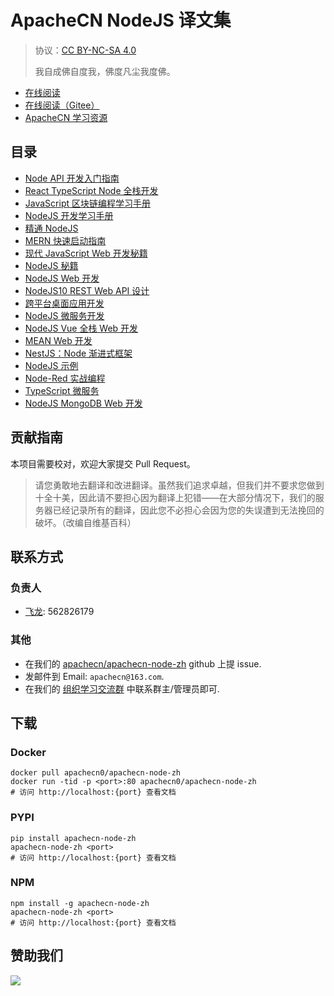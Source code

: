 # ApacheCN NodeJS 译文集

> 协议：[CC BY-NC-SA 4.0](http://creativecommons.org/licenses/by-nc-sa/4.0/)
> 
> 我自成佛自度我，佛度凡尘我度佛。

* [在线阅读](https://node.apachecn.org)
* [在线阅读（Gitee）](https://apachecn.gitee.io/doc-template/)
* [ApacheCN 学习资源](http://docs.apachecn.org/)

## 目录

+   [Node API 开发入门指南](docs/begin-api-dev-node/SYMMARY.md)
+   [React TypeScript Node 全栈开发](docs/full-stk-react-ts-node/SYMMARY.md)
+   [JavaScript 区块链编程学习手册](docs/learn-bc-prog-js/SYMMARY.md)
+   [NodeJS 开发学习手册](docs/learn-node-dev/SYMMARY.md)
+   [精通 NodeJS](docs/master-node/SYMMARY.md)
+   [MERN 快速启动指南 ](docs/mern-quick-start-guide/SYMMARY.md)
+   [现代 JavaScript Web 开发秘籍](docs/modern-js-web-dev-cb/SYMMARY.md)
+   [NodeJS 秘籍](docs/node-cb/SYMMARY.md)
+   [NodeJS Web 开发](docs/node-web-dev/SYMMARY.md)
+   [NodeJS10 REST Web API 设计](docs/rest-web-api-design-node10/SYMMARY.md)
+   [跨平台桌面应用开发](docs/cross-plat-desk-app-dev/SYMMARY.md)
+   [NodeJS 微服务开发](docs/dev-microsvc-node/SYMMARY.md)
+   [NodeJS Vue 全栈 Web 开发](docs/full-stk-web-dev-vue-node/SYMMARY.md)
+   [MEAN Web 开发](docs/mean-web-dev/SYMMARY.md)
+   [NestJS：Node 渐进式框架](docs/nest-prog-node-frame/SYMMARY.md)
+   [NodeJS 示例](docs/node-exam/SYMMARY.md)
+   [Node-Red 实战编程](docs/prac-node-red-prog/SYMMARY.md)
+   [TypeScript 微服务](docs/ts-microsvc/SYMMARY.md)
+   [NodeJS MongoDB Web 开发](docs/web-dev-mongo-node/SYMMARY.md)

## 贡献指南

本项目需要校对，欢迎大家提交 Pull Request。

> 请您勇敢地去翻译和改进翻译。虽然我们追求卓越，但我们并不要求您做到十全十美，因此请不要担心因为翻译上犯错——在大部分情况下，我们的服务器已经记录所有的翻译，因此您不必担心会因为您的失误遭到无法挽回的破坏。（改编自维基百科）

## 联系方式

### 负责人

* [飞龙](https://github.com/wizardforcel): 562826179

### 其他

*   在我们的 [apachecn/apachecn-node-zh](https://github.com/apachecn/apachecn-node-zh) github 上提 issue.
*   发邮件到 Email: `apachecn@163.com`.
*   在我们的 [组织学习交流群](http://www.apachecn.org/organization/348.html) 中联系群主/管理员即可.

## 下载

### Docker

```
docker pull apachecn0/apachecn-node-zh
docker run -tid -p <port>:80 apachecn0/apachecn-node-zh
# 访问 http://localhost:{port} 查看文档
```

### PYPI

```
pip install apachecn-node-zh
apachecn-node-zh <port>
# 访问 http://localhost:{port} 查看文档
```

### NPM

```
npm install -g apachecn-node-zh
apachecn-node-zh <port>
# 访问 http://localhost:{port} 查看文档
```

## 赞助我们

![](http://data.apachecn.org/img/about/donate.jpg)
